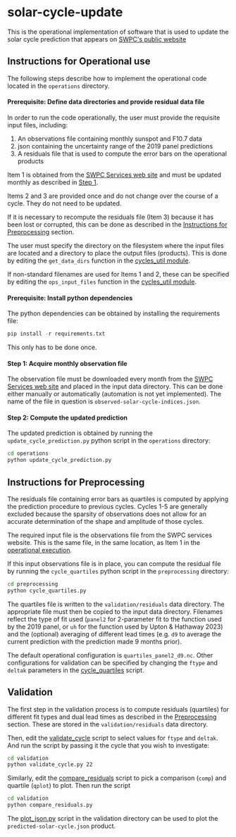 # solar-cycle-update

This is the operational implementation of software that is used to update the solar cycle prediction that appears on [SWPC's public website](https://www.swpc.noaa.gov/products/solar-cycle-progression) 

## Instructions for Operational use

The following steps describe how to implement the operational code located in the `operations` directory.

#### Prerequisite: Define data directories and provide residual data file

In order to run the code operationally, the user must provide the requisite input files, including:

1. An observations file containing monthly sunspot and F10.7 data
2. json containing the uncertainty range of the 2019 panel predictions
3. A residuals file that is used to compute the error bars on the operational products

Item 1 is obtained from the [SWPC Services web site](https://services.swpc.noaa.gov/json/solar-cycle/) and must be updated monthly as described in [Step 1](#step-1-acquire-monthly-observation-files).

Items 2 and 3 are provided once and do not change over the course of a cycle.  They do not need to be updated.

If it is necessary to recompute the residuals file (Item 3) because it has been lost or corrupted, this can be done as described in the [Instructions for Preprocessing](#instructions-for-preprocessing) section.

The user must specify the directory on the filesystem where the input files are located and a directory to place the output files (products).   This is done by editing the `get_data_dirs` function in the [cycles_util module](./utilities/cycles_util.py).

If non-standard filenames are used for Items 1 and 2, these can be specified by editing the `ops_input_files` function in the [cycles_util module](./utilities/cycles_util.py).

#### Prerequisite: Install python dependencies

The python dependencies can be obtained by installing the requirements file:

```python
pip install -r requirements.txt
```

This only has to be done once.

#### Step 1: Acquire monthly observation file

The observation file must be downloaded every month from the [SWPC Services web site](https://services.swpc.noaa.gov/json/solar-cycle/) and placed in the input data directory.  This can be done either manually or automatically (automation is not yet implemented).  The name of the file in question is `observed-solar-cycle-indices.json`.

#### Step 2: Compute the updated prediction

The updated prediction is obtained by running the `update_cycle_prediction.py` python script in the `operations` directory:

```bash
cd operations
python update_cycle_prediction.py
```

## Instructions for Preprocessing

The residuals file containing error bars as quartiles is computed by applying the prediction procedure to previous cycles.  Cycles 1-5 are generally excluded because the sparsity of observations does not allow for an accurate determination of the shape and amplitude of those cycles.

The required input file is the observations file from the SWPC services website.  This is the same file, in the same location, as Item 1 in the [operational execution](#prerequisite-define-data-directories-and-provide-residual-data-file).

If this input observations file is in place, you can compute the residual file by running the `cycle_quartiles` python script in the `preprocessing` directory:

```bash
cd preprocessing
python cycle_quartiles.py
```

The quartiles file is written to the `validation/residuals` data directory.  The appropriate file must then be copied to the input data directory.  Filenames reflect the type of fit used (`panel2` for 2-parameter fit to the function used by the 2019 panel, or `uh` for the function used by Upton & Hathaway 2023) and the (optional) averaging of different lead times (e.g. `d9` to average the current prediction with the prediction made 9 months prior).  

The default operational configuration is `quartiles_panel2_d9.nc`.  Other configurations for validation can be specified by changing the `ftype` and `deltak` parameters in the [cycle_quartiles](preprocessing/cycle_quartiles.py) script.


## Validation

The first step in the validation process is to compute residuals (quartiles) for different fit types and dual lead times as described in the [Preprocessing](#instructions-for-preprocessing) section.  These are stored in the `validation/residuals` data directory.

Then, edit the [validate_cycle](validation/validate_cycle.py) script to select values for `ftype` and `deltak`.  And run the script by passing it the cycle that you wish to investigate:

```bash
cd validation
python validate_cycle.py 22
```

Similarly, edit the [compare_residuals](validation/compare_residuals.py) script to pick a comparison (`comp`) and quartile (`qplot`) to plot.  Then run the script

```bash
cd validation
python compare_residuals.py
```

The [plot_json.py](validation/plot_json.py) script in the validation directory can be used to plot the `predicted-solar-cycle.json` product.